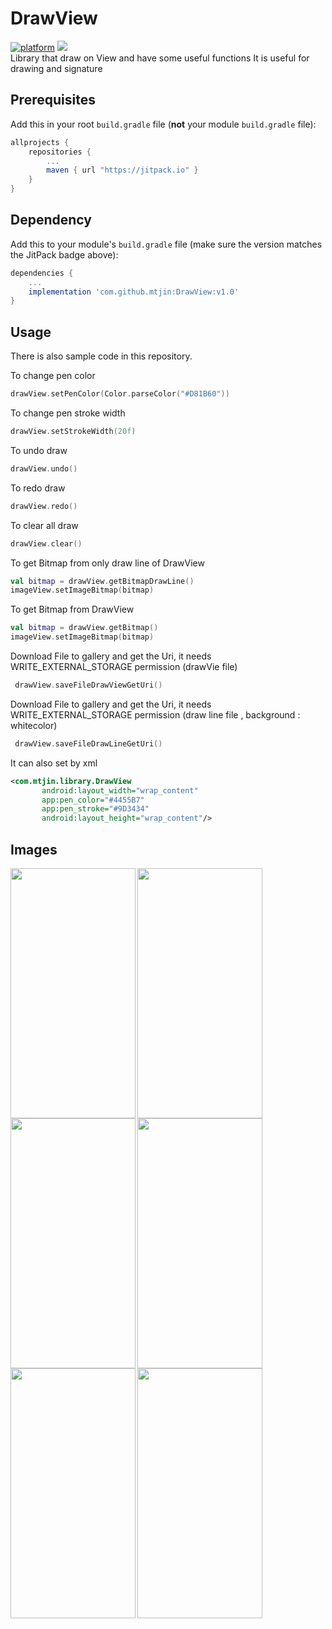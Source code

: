 # DrawView
[![platform](https://img.shields.io/badge/platform-Android-yellow.svg)](https://www.android.com)
[![](https://jitpack.io/v/mtjin/DrawView.svg)](https://jitpack.io/#mtjin/DrawView)
<br>
Library that draw on View and have some useful functions
It is useful for drawing and signature

## Prerequisites
Add this in your root `build.gradle` file (**not** your module `build.gradle` file):

```gradle
allprojects {
	repositories {
		...
		maven { url "https://jitpack.io" }
	}
}
```

## Dependency

Add this to your module's `build.gradle` file (make sure the version matches the JitPack badge above):

```gradle
dependencies {
	...
	implementation 'com.github.mtjin:DrawView:v1.0'
}
```

## Usage

There is also sample code in this repository.

To change pen color
```kotlin
drawView.setPenColor(Color.parseColor("#D81B60"))
```

To change pen stroke width
```kotlin
drawView.setStrokeWidth(20f)
```

To undo draw 
```kotlin
drawView.undo()
```

To redo draw 
```kotlin
drawView.redo()
```

To clear all draw
```kotlin
drawView.clear()
```

To get Bitmap from only draw line of DrawView
```kotlin
val bitmap = drawView.getBitmapDrawLine()
imageView.setImageBitmap(bitmap)
```

To get Bitmap from DrawView
```kotlin
val bitmap = drawView.getBitmap()
imageView.setImageBitmap(bitmap)
```

Download File to gallery and get the Uri, it needs WRITE_EXTERNAL_STORAGE permission (drawVie file)
```kotlin
 drawView.saveFileDrawViewGetUri()
```

Download File to gallery and get the Uri, it needs WRITE_EXTERNAL_STORAGE permission (draw line file , background : whitecolor)
```kotlin
 drawView.saveFileDrawLineGetUri()
```

It can also set by xml
```xml
<com.mtjin.library.DrawView
       android:layout_width="wrap_content"
       app:pen_color="#4455B7"
       app:pen_stroke="#9D3434"
       android:layout_height="wrap_content"/>
```

## Images
<img src="https://user-images.githubusercontent.com/37071007/78999801-56c7f300-7b86-11ea-99e6-1a361edd2290.png" align="left" height="400" width="200" >
<img src="https://user-images.githubusercontent.com/37071007/78999818-61828800-7b86-11ea-8884-e91584522f35.png" align="left" height="400" width="200" >
<img src="https://user-images.githubusercontent.com/37071007/78999833-66473c00-7b86-11ea-843f-16b2ee59d063.png" align="left" height="400" width="200" >
<img src="https://user-images.githubusercontent.com/37071007/78999839-6a735980-7b86-11ea-9563-835ace663d6e.png" align="left" height="400" width="200" >
<img src="https://user-images.githubusercontent.com/37071007/78999843-6cd5b380-7b86-11ea-9848-13482607d284.png" align="left" height="400" width="200" >
<img src="https://user-images.githubusercontent.com/37071007/78999850-6fd0a400-7b86-11ea-95c8-8f7c8bd842df.png" align="left" height="400" width="200" >

